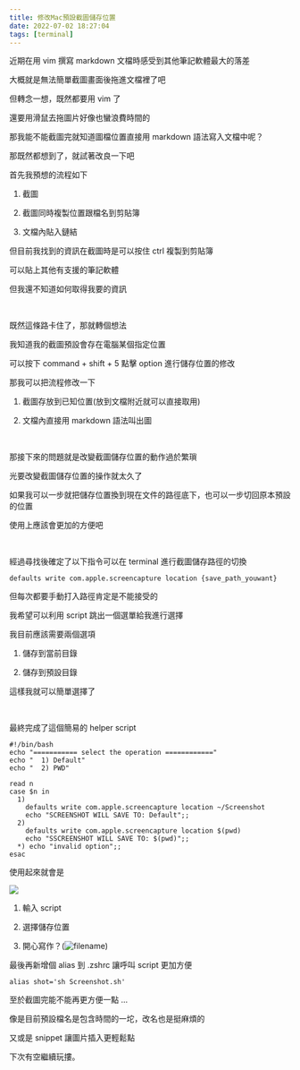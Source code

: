 ```yaml
---
title: 修改Mac預設截圖儲存位置
date: 2022-07-02 18:27:04
tags: [terminal]
---
```


近期在用 vim 撰寫 markdown 文檔時感受到其他筆記軟體最大的落差

大概就是無法簡單截圖畫面後拖進文檔裡了吧

但轉念一想，既然都要用 vim 了

還要用滑鼠去拖圖片好像也蠻浪費時間的

那我能不能截圖完就知道圖檔位置直接用 markdown 語法寫入文檔中呢？

<!--more-->

那既然都想到了，就試著改良一下吧

首先我預想的流程如下

1. 截圖

2. 截圖同時複製位置跟檔名到剪貼簿

3. 文檔內貼入鏈結

但目前我找到的資訊在截圖時是可以按住 ctrl 複製到剪貼簿

可以貼上其他有支援的筆記軟體

但我還不知道如何取得我要的資訊

<br>

既然這條路卡住了，那就轉個想法

我知道我的截圖預設會存在電腦某個指定位置

可以按下 command + shift + 5 點擊 option 進行儲存位置的修改

那我可以把流程修改一下

1. 截圖存放到已知位置(放到文檔附近就可以直接取用)

2. 文檔內直接用 markdown 語法叫出圖

<br>

那接下來的問題就是改變截圖儲存位置的動作過於繁瑣

光要改變截圖儲存位置的操作就太久了

如果我可以一步就把儲存位置換到現在文件的路徑底下，也可以一步切回原本預設的位置

使用上應該會更加的方便吧

<br>

經過尋找後確定了以下指令可以在 terminal 進行截圖儲存路徑的切換

```
defaults write com.apple.screencapture location {save_path_youwant}
```

但每次都要手動打入路徑肯定是不能接受的

我希望可以利用 script 跳出一個選單給我進行選擇

我目前應該需要兩個選項

1. 儲存到當前目錄

2. 儲存到預設目錄

這樣我就可以簡單選擇了

<br>

最終完成了這個簡易的 helper script

```
#!/bin/bash
echo "=========== select the operation ============"
echo "  1) Default"
echo "  2) PWD"
 
read n
case $n in
  1) 
    defaults write com.apple.screencapture location ~/Screenshot
    echo "SCREENSHOT WILL SAVE TO: Default";;
  2) 
    defaults write com.apple.screencapture location $(pwd)
    echo "SSCREENSHOT WILL SAVE TO: $(pwd)";;
  *) echo "invalid option";;
esac
```

使用起來就會是

<img src=https://dl.dropboxusercontent.com/s/btwg4ca94wno98g/2022-07-02%2019.46.39.gif>

1. 輸入 script

2. 選擇儲存位置

3. 開心寫作？(![filename](filename.png))

最後再新增個 alias 到 .zshrc 讓呼叫 script 更加方便

```
alias shot='sh Screenshot.sh'
```

至於截圖完能不能再更方便一點 ...

像是目前預設檔名是包含時間的一坨，改名也是挺麻煩的

又或是 snippet 讓圖片插入更輕鬆點

下次有空繼續玩摟。

